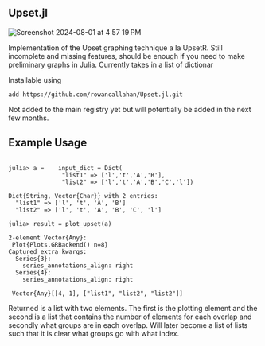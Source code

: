 ## Upset.jl

![Screenshot 2024-08-01 at 4 57 19 PM](https://github.com/user-attachments/assets/5ad706ef-8462-4466-a2fc-5f191c5cbbc3)

Implementation of the Upset graphing technique a la UpsetR.
Still incomplete and missing features, should be enough if you need to make preliminary
 graphs in Julia.
Currently takes in a list of dictionar

Installable using

`add https://github.com/rowancallahan/Upset.jl.git`

Not added to the main registry yet but will potentially be added in the next few months.


## Example Usage

```julia-repl

julia> a =    input_dict = Dict(
               "list1" => ['l','t','A','B'],
               "list2" => ['l','t','A','B','C','l'])

Dict{String, Vector{Char}} with 2 entries:
  "list1" => ['l', 't', 'A', 'B']
  "list2" => ['l', 't', 'A', 'B', 'C', 'l']

julia> result = plot_upset(a) 

2-element Vector{Any}:
 Plot{Plots.GRBackend() n=8}
Captured extra kwargs:
  Series{3}:
    series_annotations_align: right
  Series{4}:
    series_annotations_align: right

 Vector{Any}[[4, 1], ["list1", "list2", "list2"]]

```

Returned is a list with two elements. The first is the plotting element and the second is a list that contains the number of elements for each overlap and secondly what groups are in each overlap.
Will later become a list of lists such that it is clear what groups go with what index.

